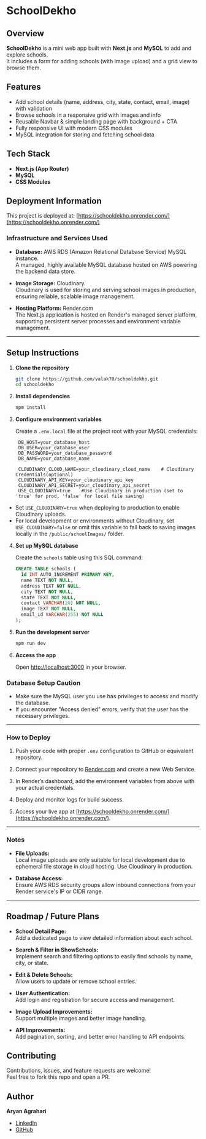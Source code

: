
# SchoolDekho

## Overview
**SchoolDekho** is a mini web app built with **Next.js** and **MySQL** to add and explore schools.  
It includes a form for adding schools (with image upload) and a grid view to browse them.

## Features
- Add school details (name, address, city, state, contact, email, image) with validation  
- Browse schools in a responsive grid with images and info  
- Reusable Navbar & simple landing page with background + CTA  
- Fully responsive UI with modern CSS modules  
- MySQL integration for storing and fetching school data  

## Tech Stack
- **Next.js (App Router)**  
- **MySQL**  
- **CSS Modules**
  
## Deployment Information

This project is deployed at: [https://schooldekho.onrender.com/](https://schooldekho.onrender.com/)

### Infrastructure and Services Used

- **Database:** AWS RDS (Amazon Relational Database Service) MySQL instance.  
  A managed, highly available MySQL database hosted on AWS powering the backend data store.

- **Image Storage:** Cloudinary.  
  Cloudinary is used for storing and serving school images in production, ensuring reliable, scalable image management.

- **Hosting Platform:** Render.com  
  The Next.js application is hosted on Render's managed server platform, supporting persistent server processes and environment variable management.

---


## Setup Instructions

1. **Clone the repository**

   ```bash
   git clone https://github.com/valak70/schooldekho.git
   cd schooldekho
   ```

2. **Install dependencies**

   ```bash
   npm install
   ```

3. **Configure environment variables**

   Create a `.env.local` file at the project root with your MySQL credentials:

   ```
    DB_HOST=your_database_host
    DB_USER=your_database_user
    DB_PASSWORD=your_database_password
    DB_NAME=your_database_name
   
    CLOUDINARY_CLOUD_NAME=your_cloudinary_cloud_name    # Cloudinary Credentials(optional)
    CLOUDINARY_API_KEY=your_cloudinary_api_key
    CLOUDINARY_API_SECRET=your_cloudinary_api_secret
    USE_CLOUDINARY=true    #Use Cloudinary in production (set to 'true' for prod, 'false' for local file saving)
   
   ```
- Set `USE_CLOUDINARY=true` when deploying to production to enable Cloudinary uploads.
- For local development or environments without Cloudinary, set `USE_CLOUDINARY=false` or omit this variable to fall back to saving images locally in the `/public/schoolImages/` folder.
4. **Set up MySQL database**

   Create the `schools` table using this SQL command:

   ```sql
   CREATE TABLE schools (
     id INT AUTO_INCREMENT PRIMARY KEY,
     name TEXT NOT NULL,
     address TEXT NOT NULL,
     city TEXT NOT NULL,
     state TEXT NOT NULL,
     contact VARCHAR(20) NOT NULL,
     image TEXT NOT NULL,
     email_id VARCHAR(255) NOT NULL
   );
   ```

5. **Run the development server**

   ```bash
   npm run dev
   ```

6. **Access the app**

   Open [http://localhost:3000](http://localhost:3000) in your browser.


### Database Setup Caution
- Make sure the MySQL user you use has privileges to access and modify the database.
- If you encounter "Access denied" errors, verify that the user has the necessary privileges.

---
### How to Deploy

1. Push your code with proper `.env` configuration to GitHub or equivalent repository.

2. Connect your repository to [Render.com](https://render.com) and create a new Web Service.

3. In Render’s dashboard, add the environment variables from above with your actual credentials.

4. Deploy and monitor logs for build success.

5. Access your live app at [https://schooldekho.onrender.com/](https://schooldekho.onrender.com/).

---

### Notes

- **File Uploads:**  
  Local image uploads are only suitable for local development due to ephemeral file storage in cloud hosting. Use Cloudinary in production.

- **Database Access:**  
  Ensure AWS RDS security groups allow inbound connections from your Render service's IP or CIDR range.

---


## Roadmap / Future Plans

- **School Detail Page:**  
  Add a dedicated page to view detailed information about each school.

- **Search & Filter in ShowSchools:**  
  Implement search and filtering options to easily find schools by name, city, or state.

- **Edit & Delete Schools:**  
  Allow users to update or remove school entries.

- **User Authentication:**  
  Add login and registration for secure access and management.

- **Image Upload Improvements:**  
  Support multiple images and better image handling.

- **API Improvements:**  
  Add pagination, sorting, and better error handling to API endpoints.

##  Contributing

Contributions, issues, and feature requests are welcome!  
Feel free to fork this repo and open a PR.


##  Author

**Aryan Agrahari**  
- [LinkedIn](https://www.linkedin.com/in/valak70/)  
- [GitHub](https://github.com/valak70)  
